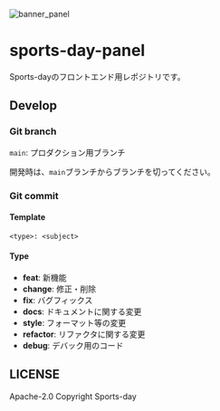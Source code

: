 ![banner_panel](https://github.com/Sports-day/sports-day-panel/assets/58895178/c60efac8-b964-47d3-ae9b-0a207d8fcf27)

# sports-day-panel

Sports-dayのフロントエンド用レポジトリです。

## Develop

### Git branch

``main``: プロダクション用ブランチ

開発時は、``main``ブランチからブランチを切ってください。

### Git commit

#### Template

```
<type>: <subject>
```

#### Type

- **feat**: 新機能
- **change**: 修正・削除
- **fix**: バグフィックス
- **docs**: ドキュメントに関する変更
- **style**: フォーマット等の変更
- **refactor**: リファクタに関する変更
- **debug**: デバック用のコード

## LICENSE
Apache-2.0
Copyright Sports-day
